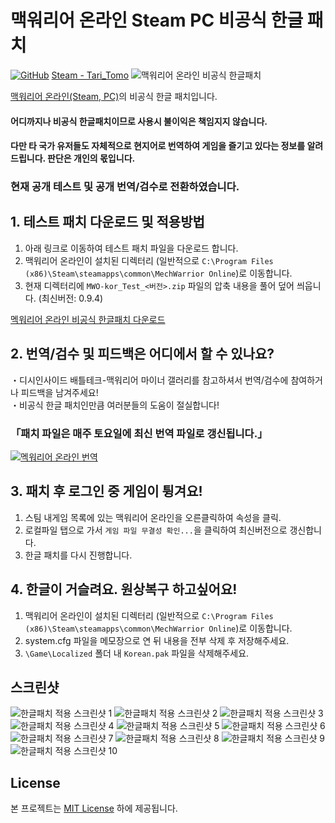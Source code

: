 # 맥워리어 온라인 Steam PC 비공식 한글 패치
[![GitHub](https://img.shields.io/badge/License-MIT-yellow.svg)](https://github.com/TariTomo/MechwarriorOnline-Korean-Localization/blob/master/LICENSE)
[Steam - Tari_Tomo](https://steamcommunity.com/id/Tari_Tomo/)
![맥워리어 온라인 비공식 한글패치](./screenshots/patch_full_size.jpg)

[맥워리어 온라인(Steam, PC)](https://store.steampowered.com/app/342200/MechWarrior_Online_Solaris_7/)의 비공식 한글 패치입니다.<br>

#### 어디까지나 비공식 한글패치이므로 사용시 불이익은 책임지지 않습니다.<br>
#### 다만 타 국가 유저들도 자체적으로 현지어로 번역하여 게임을 즐기고 있다는 정보를 알려드립니다. 판단은 개인의 몫입니다.<br>
### 현재 공개 테스트 및 공개 번역/검수로 전환하였습니다.
## 1. 테스트 패치 다운로드 및 적용방법

1. 아래 링크로 이동하여 테스트 패치 파일을 다운로드 합니다.
2. 맥워리어 온라인이 설치된 디렉터리 (일반적으로 `C:\Program Files (x86)\Steam\steamapps\common\MechWarrior Online`)로 이동합니다.
3. 현재 디렉터리에 `MWO-kor_Test_<버전>.zip` 파일의 압축 내용을 풀어 덮어 씌웁니다. (최신버전: 0.9.4)

[멕워리어 온라인 비공식 한글패치 다운로드](https://drive.google.com/drive/folders/1hhbO5I1WAQqMA3TCQ2tw9l925lu7T4Fu?usp=sharing)

## 2. 번역/검수 및 피드백은 어디에서 할 수 있나요?
・디시인사이드 배틀테크-맥워리어 마이너 갤러리를 참고하셔서 번역/검수에 참여하거나 피드백을 남겨주세요!<br>
・비공식 한글 패치인만큼 여러분들의 도움이 절실합니다!<br>
### 「패치 파일은 매주 토요일에 최신 번역 파일로 갱신됩니다.」

[![멕워리어 온라인 번역](./screenshots/dcgall.jpg)](https://docs.google.com/spreadsheets/d/1rPfwmo1uU8xgXzuA0gGQHww09o5IQIEXY6gGiuCpC40/edit#gid=145009810)

## 3. 패치 후 로그인 중 게임이 튕겨요!

1. 스팀 내게임 목록에 있는 맥워리어 온라인을 오른클릭하여 속성을 클릭.
2. 로컬파일 탭으로 가서 `게임 파일 무결성 확인...`을 클릭하여 최신버전으로 갱신합니다.
3. 한글 패치를 다시 진행합니다.

## 4. 한글이 거슬려요. 원상복구 하고싶어요!

1. 맥워리어 온라인이 설치된 디렉터리 (일반적으로 `C:\Program Files (x86)\Steam\steamapps\common\MechWarrior Online`)로 이동합니다.
2. system.cfg 파일을 메모장으로 연 뒤 내용을 전부 삭제 후 저장해주세요.
3. `\Game\Localized` 폴더 내 `Korean.pak` 파일을 삭제해주세요.

## 스크린샷
![한글패치 적용 스크린샷 1](./screenshots/1.jpg)
![한글패치 적용 스크린샷 2](./screenshots/2.jpg)
![한글패치 적용 스크린샷 3](./screenshots/3.jpg)
![한글패치 적용 스크린샷 4](./screenshots/4.jpg)
![한글패치 적용 스크린샷 5](./screenshots/5.jpg)
![한글패치 적용 스크린샷 6](./screenshots/6.jpg)
![한글패치 적용 스크린샷 7](./screenshots/7.jpg)
![한글패치 적용 스크린샷 8](./screenshots/8.jpg)
![한글패치 적용 스크린샷 9](./screenshots/9.jpg)
![한글패치 적용 스크린샷 10](./screenshots/10.jpg)

## License

본 프로젝트는 [MIT License](./LICENSE) 하에 제공됩니다.
